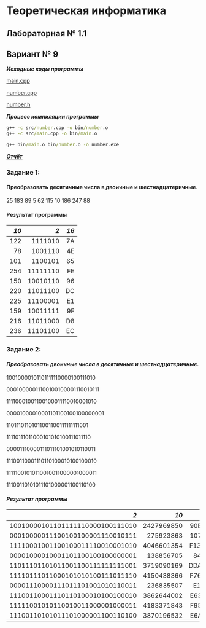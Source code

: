 # Теоретическая информатика
## Лабораторная № 1.1
## Вариант № 9

***Исходные коды программы***

[main.cpp](src/main.cpp)

[number.cpp](src/number.cpp)

[number.h](src/number.h)

***Процесс компиляции программы***

```cmd
g++ -c src/number.cpp -o bin/number.o
g++ -c src/main.cpp -o bin/main.o

g++ bin/main.o bin/number.o -o number.exe
```
[***Отчёт***](Демин_ДП_ИУК4_12_Б_2022_ЛР1_Теоретическая_информатика.pdf)
### Задание 1:
#### Преобразовать десятичные числа в двоичные и шестнадцатеричные.

25 183 89 5 62 115 10 186 247 88

#### Результат программы

|***10***|***2***|***16***|
|---:|---:|---:|
|122| 1111010|7A|
| 78| 1001110|4E|
|101| 1100101|65|
|254|11111110|FE|
|150|10010110|96|
|220|11011100|DC|
|225|11100001|E1|
|159|10011111|9F|
|216|11011000|D8|
|236|11101100|EC|


### Задание 2:
#### ***Преобразовать двоичные числа в десятичные и шестнадцатеричные.***

10010000101101111110000100111010

00010000011100100100001110010111

11110001001100100011110010001010

00001000010001101100100100000001

11011101101011001100111111111001

11110111011000101010100111011110

00001110000111011101001010110011

11100110001110110100010100100010

11111001010110010011000001000011

11100110101011101000001100110100

#### ***Результат программы***

|             ***2***            | ***10*** |***16***|
|---:|---:|---:|
|10010000101101111110000100111010|2427969850|90B7E13A|
|00010000011100100100001110010111| 275923863|10724397|
|11110001001100100011110010001010|4046601354|F1323C8A|
|00001000010001101100100100000001| 138856705| 846C901|
|11011101101011001100111111111001|3719090169|DDACCFF9|
|11110111011000101010100111011110|4150438366|F762A9DE|
|00001110000111011101001010110011| 236835507| E1DD2B3|
|11100110001110110100010100100010|3862644002|E63B4522|
|11111001010110010011000001000011|4183371843|F9593043|
|11100110101011101000001100110100|3870196532|E6AE8334|
